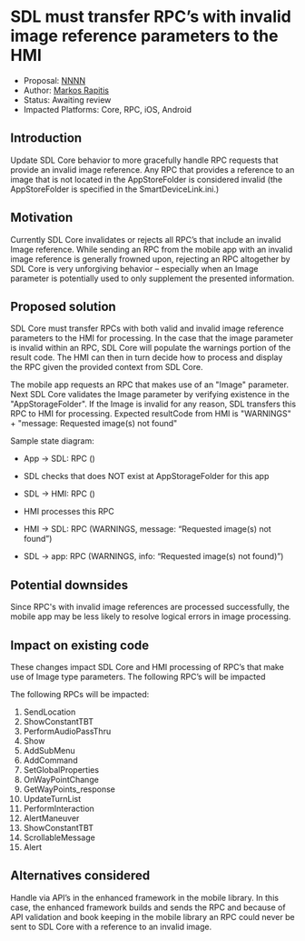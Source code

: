 # SDL must transfer RPC’s with invalid image reference parameters to the HMI
 * Proposal: [NNNN](nnnn-transfer-invalid-image-rpc.md)
 * Author: [Markos Rapitis](https://www.github.com/mrapitis)
 * Status: Awaiting review
 * Impacted Platforms: Core, RPC, iOS, Android

## Introduction

Update SDL Core behavior to more gracefully handle RPC requests that provide an invalid image reference. Any RPC that provides a reference to an image that is not located in the AppStoreFolder is considered invalid (the AppStoreFolder is specified in the SmartDeviceLink.ini.)

## Motivation

Currently SDL Core invalidates or rejects all RPC’s that include an invalid Image reference. While sending an RPC from the mobile app with an invalid image reference is generally frowned upon, rejecting an RPC altogether by SDL Core is very unforgiving behavior – especially when an Image parameter is potentially used to only supplement the presented information.

## Proposed solution

SDL Core must transfer RPCs with both valid and invalid image reference parameters to the HMI for processing. In the case that the image parameter is invalid within an RPC, SDL Core will populate the warnings portion of the result code. The HMI can then in turn decide how to process and display the RPC given the provided context from SDL Core.

The mobile app requests an RPC that makes use of an "Image" parameter. Next SDL Core validates the Image parameter by verifying existence in the "AppStorageFolder". If the Image is invalid for any reason, SDL transfers this RPC to HMI for processing. Expected resultCode from HMI is "WARNINGS" + "message: Requested image(s) not found"

Sample state diagram:

* App -> SDL: RPC ()

* SDL checks that  does NOT exist at AppStorageFolder for this app

* SDL -> HMI: RPC ()

* HMI processes this RPC

* HMI -> SDL: RPC (WARNINGS, message: “Requested image(s) not found”)

* SDL -> app: RPC (WARNINGS, info: “Requested image(s) not found)”)

## Potential downsides
Since RPC's with invalid image references are processed successfully, the mobile app may be less likely to resolve logical errors in image processing.

## Impact on existing code

These changes impact SDL Core and HMI processing of RPC’s that make use of Image type parameters. The following RPC’s will be impacted

The following RPCs will be impacted:

1. SendLocation
2. ShowConstantTBT
3. PerformAudioPassThru
4. Show
5. AddSubMenu
6. AddCommand
7. SetGlobalProperties
8. OnWayPointChange
9. GetWayPoints_response
10. UpdateTurnList
11. PerformInteraction
12. AlertManeuver
13. ShowConstantTBT
14. ScrollableMessage
15. Alert

## Alternatives considered

Handle via API’s in the enhanced framework in the mobile library. In this case, the enhanced framework builds and sends the RPC and because of API validation and book keeping in the mobile library an RPC could never be sent to SDL Core with a reference to an invalid image.

